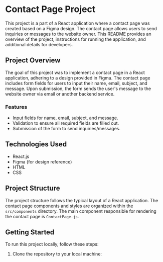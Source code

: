 # Contact Page Project

This project is a part of a React application where a contact page was created based on a Figma design. The contact page allows users to send inquiries or messages to the website owner. This README provides an overview of the project, instructions for running the application, and additional details for developers.

## Project Overview

The goal of this project was to implement a contact page in a React application, adhering to a design provided in Figma. The contact page includes form fields for users to input their name, email, subject, and message. Upon submission, the form sends the user's message to the website owner via email or another backend service.

### Features

- Input fields for name, email, subject, and message.
- Validation to ensure all required fields are filled out.
- Submission of the form to send inquiries/messages.

## Technologies Used

- React.js
- Figma (for design reference)
- HTML
- CSS

## Project Structure

The project structure follows the typical layout of a React application. The contact page components and styles are organized within the `src/components` directory. The main component responsible for rendering the contact page is `ContactPage.js`.

## Getting Started

To run this project locally, follow these steps:

1. Clone the repository to your local machine:

